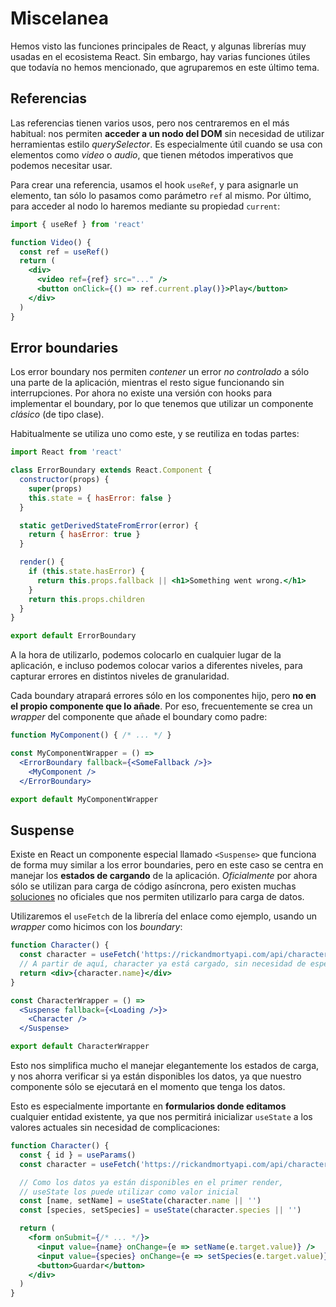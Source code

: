 # Miscelanea

Hemos visto las funciones principales de React, y algunas librerías muy usadas
en el ecosistema React. Sin embargo, hay varias funciones útiles que todavía
no hemos mencionado, que agruparemos en este último tema.

## Referencias

Las referencias tienen varios usos, pero nos centraremos en el más habitual:
nos permiten **acceder a un nodo del DOM** sin necesidad de utilizar herramientas
estilo _querySelector_. Es especialmente útil cuando se usa con elementos como
_video_ o _audio_, que tienen métodos imperativos que podemos necesitar usar.

Para crear una referencia, usamos el hook `useRef`, y para asignarle un
elemento, tan sólo lo pasamos como parámetro `ref` al mismo. Por último, para
acceder al nodo lo haremos mediante su propiedad `current`:

```jsx
import { useRef } from 'react'

function Video() {
  const ref = useRef()
  return (
    <div>
      <video ref={ref} src="..." />
      <button onClick={() => ref.current.play()}>Play</button>
    </div>
  )
}
```

## Error boundaries

Los error boundary nos permiten _contener_ un error _no controlado_ a sólo una
parte de la aplicación, mientras el resto sigue funcionando sin interrupciones.
Por ahora no existe una versión con hooks para implementar el boundary, por lo
que tenemos que utilizar un componente _clásico_ (de tipo clase).

Habitualmente se utiliza uno como este, y se reutiliza en todas partes:

```jsx
import React from 'react'

class ErrorBoundary extends React.Component {
  constructor(props) {
    super(props)
    this.state = { hasError: false }
  }

  static getDerivedStateFromError(error) {
    return { hasError: true }
  }

  render() {
    if (this.state.hasError) {
      return this.props.fallback || <h1>Something went wrong.</h1>
    }
    return this.props.children
  }
}

export default ErrorBoundary
```

A la hora de utilizarlo, podemos colocarlo en cualquier lugar de la aplicación,
e incluso podemos colocar varios a diferentes niveles, para capturar errores en
distintos niveles de granularidad.

Cada boundary atrapará errores sólo en los componentes hijo, pero
**no en el propio componente que lo añade**.
Por eso, frecuentemente se crea un _wrapper_ del componente que añade el
boundary como padre:

```jsx
function MyComponent() { /* ... */ }

const MyComponentWrapper = () =>
  <ErrorBoundary fallback={<SomeFallback />}>
    <MyComponent />
  </ErrorBoundary>

export default MyComponentWrapper
```

## Suspense

Existe en React un componente especial llamado `<Suspense>` que funciona de
forma muy similar a los error boundaries, pero en este caso se centra en
manejar los **estados de cargando** de la aplicación. _Oficialmente_ por ahora
sólo se utilizan para carga de código asíncrona, pero existen muchas
[soluciones](https://github.com/CharlesStover/fetch-suspense) no oficiales que
nos permiten utilizarlo para carga de datos.

Utilizaremos el `useFetch` de la librería del enlace como ejemplo, usando un
_wrapper_ como hicimos con los _boundary_:

```jsx
function Character() {
  const character = useFetch('https://rickandmortyapi.com/api/character/1')
  // A partir de aquí, character ya está cargado, sin necesidad de esperas o checks
  return <div>{character.name}</div>
}

const CharacterWrapper = () =>
  <Suspense fallback={<Loading />}>
    <Character />
  </Suspense>

export default CharacterWrapper
```

Esto nos simplifica mucho el manejar elegantemente los estados de carga, y nos
ahorra verificar si ya están disponibles los datos, ya que nuestro componente
sólo se ejecutará en el momento que tenga los datos.

Esto es especialmente importante en **formularios donde editamos** cualquier
entidad existente, ya que nos permitirá inicializar `useState` a los valores
actuales sin necesidad de complicaciones:

```jsx
function Character() {
  const { id } = useParams()
  const character = useFetch('https://rickandmortyapi.com/api/character/' + id)

  // Como los datos ya están disponibles en el primer render,
  // useState los puede utilizar como valor inicial
  const [name, setName] = useState(character.name || '')
  const [species, setSpecies] = useState(character.species || '')

  return (
    <form onSubmit={/* ... */}>
      <input value={name} onChange={e => setName(e.target.value)} />
      <input value={species} onChange={e => setSpecies(e.target.value)} />
      <button>Guardar</button>
    </div>
  )
}
```
